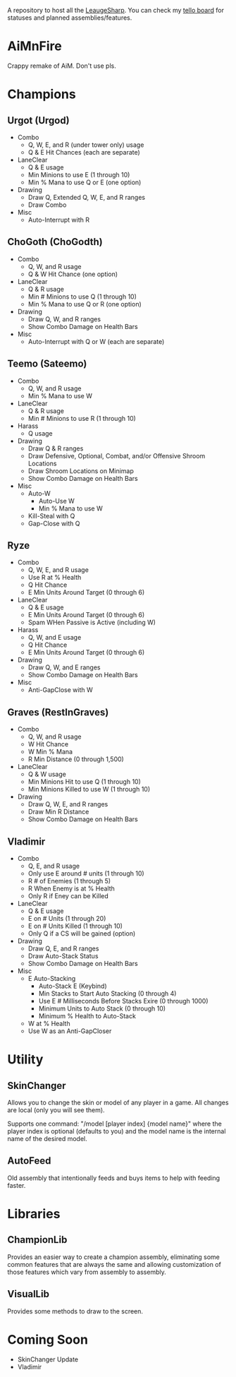 A repository to host all the [LeaugeSharp](https://joduska.me/). You can check my [tello board](https://trello.com/b/fNKZ7usz/l) for statuses and planned assemblies/features.

AiMnFire
========
Crappy remake of AiM. Don't use pls.

Champions
=========

Urgot (Urgod)
-------------
- Combo
  - Q, W, E, and R (under tower only) usage
  - Q & E Hit Chances (each are separate)
- LaneClear
  - Q & E usage
  - Min Minions to use E (1 through 10)
  - Min % Mana to use Q or E (one option)
- Drawing
  - Draw Q, Extended Q, W, E, and R ranges
  - Draw Combo
- Misc
  - Auto-Interrupt with R

ChoGoth (ChoGodth)
------------------
- Combo
  - Q, W, and R usage
  - Q & W Hit Chance (one option)
- LaneClear
  - Q & R usage
  - Min # Minions to use Q (1 through 10)
  - Min % Mana to use Q or R (one option)
- Drawing
  - Draw Q, W, and R ranges
  - Show Combo Damage on Health Bars
- Misc
  - Auto-Interrupt with Q or W (each are separate)

Teemo (Sateemo)
---------------
- Combo
  - Q, W, and R usage
  - Min % Mana to use W
- LaneClear
  - Q & R usage
  - Min # Minions to use R (1 through 10)
- Harass
  - Q usage
- Drawing
  - Draw Q & R ranges
  - Draw Defensive, Optional, Combat, and/or Offensive Shroom Locations
  - Draw Shroom Locations on Minimap
  - Show Combo Damage on Health Bars
- Misc
  - Auto-W
    - Auto-Use W
    - Min % Mana to use W
  - Kill-Steal with Q
  - Gap-Close with Q

Ryze
----
- Combo
  - Q, W, E, and R usage
  - Use R at % Health
  - Q Hit Chance
  - E Min Units Around Target (0 through 6)
- LaneClear
  - Q & E usage
  - E Min Units Around Target (0 through 6)
  - Spam WHen Passive is Active (including W)
- Harass
  - Q, W, and E usage
  - Q Hit Chance
  - E Min Units Around Target (0 through 6)
- Drawing
  - Draw Q, W, and E ranges
  - Show Combo Damage on Health Bars
- Misc
  - Anti-GapClose with W

Graves (RestInGraves)
---------------------
- Combo
  - Q, W, and R usage
  - W Hit Chance
  - W Min % Mana
  - R Min Distance (0 through 1,500)
- LaneClear
  - Q & W usage
  - Min Minions Hit to use Q (1 through 10)
  - Min Minions Killed to use W (1 through 10)
- Drawing
  - Draw Q, W, E, and R ranges
  - Draw Min R Distance
  - Show Combo Damage on Health Bars

Vladimir
--------
- Combo
  - Q, E, and R usage
  - Only use E around # units (1 through 10)
  - R # of Enemies (1 through 5)
  - R When Enemy is at % Health
  - Only R if Eney can be Killed
- LaneClear
  - Q & E usage
  - E on # Units (1 through 20)
  - E on # Units Killed (1 through 10)
  - Only Q if a CS will be gained (option)
- Drawing
  - Draw Q, E, and R ranges
  - Draw Auto-Stack Status
  - Show Combo Damage on Health Bars
- Misc
  - E Auto-Stacking
    - Auto-Stack E (Keybind)
    - Min Stacks to Start Auto Stacking (0 through 4)
    - Use E # Milliseconds Before Stacks Exire (0 through 1000)
    - Minimum Units to Auto Stack (0 through 10)
    - Minimum % Health to Auto-Stack
  - W at % Health
  - Use W as an Anti-GapCloser

Utility
=======

SkinChanger
-----------
Allows you to change the skin or model of any player in a game. All changes are local (only you will see them).

Supports one command: "/model [player index] {model name}" where the player index is optional (defaults to you) and the model name is the internal name of the desired model.

AutoFeed
--------
Old assembly that intentionally feeds and buys items to help with feeding faster.

Libraries
=========

ChampionLib
-----------
Provides an easier way to create a champion assembly, eliminating some common features that are always the same and allowing customization of those features which vary from assembly to assembly.

VisualLib
---------
Provides some methods to draw to the screen.

Coming Soon
===========
- SkinChanger Update
- Vladimir